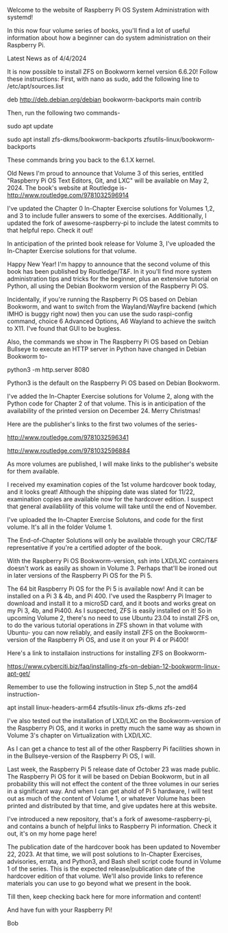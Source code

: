 Welcome to the website of Raspberry Pi OS System Administration with systemd!

In this now four volume series of books, you'll find a lot of useful
information about how a beginner can do system administration on their
Raspberry Pi. 

Latest News as of 4/4/2024

It is now possible to install ZFS on Bookworm kernel version 6.6.20! 
Follow these instructions:
First, with nano as sudo, add the following line to /etc/apt/sources.list

deb http://deb.debian.org/debian bookworm-backports main contrib

Then, run the following two commands-

sudo apt update

sudo apt install zfs-dkms/bookworm-backports zfsutils-linux/bookworm-backports

These commands bring you back to the 6.1.X kernel.

Old News
I'm proud to announce that Volume 3 of this series, entitled
"Raspberry Pi OS Text Editors, Git, and LXC" will be available on
May 2, 2024. The book's website at Routledge is-
http://www.routledge.com/9781032596914

I've updated the Chapter 0 In-Chapter Exercise solutions for Volumes 1,2, and 3
to include fuller answers to some of the exercises. Additionally, I updated
the fork of awesome-raspberry-pi to include the latest commits to that 
helpful repo. Check it out!

In anticipation of the printed book release for Volume 3, I've uploaded the
In-Chapter Exercise solutions for that volume.

Happy New Year! I'm happy to announce that the second volume of this book
has been published by Routledge/T&F. In it you'll find more system administration
tips and tricks for the beginner, plus an extensive tutorial on Python, all
using the Debian Bookworm version of the Raspberry Pi OS.

Incidentally, if you're running the Raspberry Pi OS based on Debian Bookworm, 
and want to switch from the Wayland/Wayfire backend (which IMHO is buggy right now)
then you can use the sudo raspi-config command, choice 6 Advanced Options, A6
Wayland to achieve the switch to X11. I've found that GUI to be bugless.

Also, the commands we show in The Raspberry Pi OS based on Debian Bullseye
to execute an HTTP server in Python have changed in Debian Bookworm to- 

python3 -m http.server 8080

Python3 is the default on the Raspberry Pi OS based on Debian Bookworm.

I've added the In-Chapter Exercise solutions for Volume 2,
along with the Python code for Chapter 2 of that volume. This is in
anticipation of the availability of the printed version on December 24.
Merry Christmas!

Here are the publisher's links to the first two volumes of the series-

http://www.routledge.com/9781032596341

http://www.routledge.com/9781032596884

As more volumes are published, I will make links to the publisher's website
for them available.

I received my examination copies of the 1st volume hardcover book today, 
and it looks great! Although the shipping date was slated for 11/22, examination
copies are available now for the hardcover edition. I suspect that general
availablility of this volume will take until the end of November.

I've uploaded the In-Chapter Exercise Solutons, and code for the first volume. 
It's all in the folder Volume 1.

The End-of-Chapter Solutions will only be available through your CRC/T&F
representative if you're a certified adopter of the book.

With the Raspberry Pi OS Bookworm-version, ssh into LXD/LXC containers doesn't work
as easily as shown in Volume 3. Perhaps that'll be ironed out in later versions of the
Raspberry Pi OS for the Pi 5.

The 64 bit Raspberry Pi OS for the Pi 5 is available now! And it can be installed on
a Pi 3 & 4b, and Pi 400. I've used the Raspberry Pi Imager to download and install it to
a microSD card, and it boots and works great on my Pi 3, 4b, and Pi400. As I suspected,
ZFS is easily installed on it! So in upcoming Volume 2, there's no need to use Ubuntu 23.04
to install ZFS on, to do the various tutorial operations in ZFS shown in that volume
with Ubuntu- you can now reliably, and easily install ZFS on the Bookworm-version
of the Raspberry Pi OS, and use it on your Pi 4 or Pi400!

Here's a link to installaion instructions for installing ZFS on Bookworm-

https://www.cyberciti.biz/faq/installing-zfs-on-debian-12-bookworm-linux-apt-get/

Remember to use the following instruction in Step 5.,not the amd64 instruction-

apt install linux-headers-arm64 zfsutils-linux zfs-dkms zfs-zed

I've also tested out the installation of LXD/LXC on the Bookworm-version of the
Raspberry Pi OS, and it works in pretty much the same way as shown in Volume 3's chapter
on Virtualization with LXD/LXC.

As I can get a chance to test all of the other Raspberry Pi facilities shown in
in the Bullseye-version of the Raspberry Pi OS, I will.

Last week, the Raspberry Pi 5 release date of October 23 was made public.
The Raspberry Pi OS for it will be based on Debian Bookworm, but in all
probability this will not effect the content of the three volumes in our series
in a significant way. And when I can get ahold of Pi 5 hardware, I will test out
as much of the content of Volume 1, or whatever Volume has been printed and
distributed by that time, and give updates here at this website. 

I've introduced a new repository, that's a fork of awesome-raspberry-pi,
and contains a bunch of helpful links to Raspberry Pi information.
Check it out, it's on my home page here!

The publication date of the hardcover book has been updated to November 22, 2023.
At that time, we will post solutions to In-Chapter Exercises, advisories, errata,
and Python3, and Bash shell script code found in Volume 1 of the series. 
This is the expected release/publication date
of the hardcover edition of that volume.  We'll also provide links
to reference materials you can use to go beyond what we present in the
book.

Till then, keep checking back here for more information and content!

And have fun with your Raspberry Pi!

Bob
